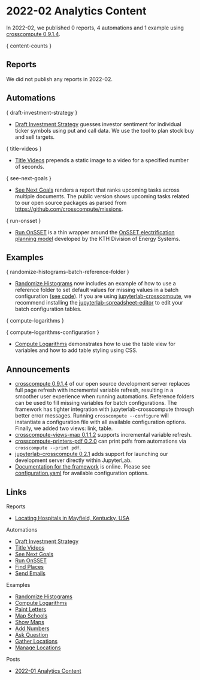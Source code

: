 # 2022-02 Analytics Content

In 2022-02, we published 0 reports, 4 automations and 1 example using [crosscompute 0.9.1.4](https://pypi.org/project/crosscompute).

{ content-counts }

## Reports

We did not publish any reports in 2022-02.

## Automations

{ draft-investment-strategy }

- [Draft Investment Strategy](https://crosscompute.net/a/draft-investment-strategy) guesses investor sentiment for individual ticker symbols using put and call data. We use the tool to plan stock buy and sell targets.

{ title-videos }

- [Title Videos](https://crosscompute.net/a/title-videos) prepends a static image to a video for a specified number of seconds.

{ see-next-goals }

- [See Next Goals](https://crosscompute.net/a/see-next-goals) renders a report that ranks upcoming tasks across multiple documents. The public version shows upcoming tasks related to our open source packages as parsed from <https://github.com/crosscompute/missions>.

{ run-onsset }

- [Run OnSSET](https://crosscompute.net/a/run-onsset) is a thin wrapper around the [OnSSET electrification planning model](https://github.com/OnSSET/onsset) developed by the KTH Division of Energy Systems.

## Examples

{ randomize-histograms-batch-reference-folder }

- [Randomize Histograms](https://crosscompute.net/a/randomize-histograms) now includes an example of how to use a reference folder to set default values for missing values in a batch configuration ([see code](https://github.com/crosscompute/crosscompute-examples/blob/5173cb74d3e9c970dccc612dba1677ad074e9e49/reports/randomize-histograms/automate.yml#L73)). If you are using [jupyterlab-crosscompute](https://pypi.org/project/jupyterlab-crosscompute), we recommend installing the [jupyterlab-spreadsheet-editor](https://github.com/jupyterlab-contrib/jupyterlab-spreadsheet-editor) to edit your batch configuration tables.

{ compute-logarithms }

{ compute-logarithms-configuration }

- [Compute Logarithms](https://crosscompute.net/a/compute-logarithms) demonstrates how to use the table view for variables and how to add table styling using CSS.

## Announcements

- [crosscompute 0.9.1.4](https://pypi.org/project/crosscompute) of our open source development server replaces full page refresh with incremental variable refresh, resulting in a smoother user experience when running automations. Reference folders can be used to fill missing variables for batch configurations. The framework has tighter integration with jupyterlab-crosscompute through better error messages. Running `crosscompute --configure` will instantiate a configuration file with all available configuration options. Finally, we added two views: link, table.
- [crosscompute-views-map 0.1.1.2](https://pypi.org/project/crosscompute-views-map) supports incremental variable refresh.
- [crosscompute-printers-pdf 0.2.0](https://pypi.org/project/crosscompute-printers-pdf) can print pdfs from automations via `crosscompute --print pdf`.
- [jupyterlab-crosscompute 0.2.1](https://pypi.org/project/jupyterlab-crosscompute) adds support for launching our development server directly within JupyterLab.
- [Documentation for the framework](https://docs.crosscompute.com) is online. Please see [configuration.yaml](https://github.com/crosscompute/crosscompute/blob/develop/crosscompute/templates/configuration.yml) for available configuration options.

## Links

Reports

- [Locating Hospitals in Mayfield, Kentucky, USA](https://crosscompute.net/a/locating-hospitals-in-mayfield-kentucky-usa)

Automations

- [Draft Investment Strategy](https://crosscompute.net/a/draft-investment-strategy)
- [Title Videos](https://crosscompute.net/a/title-videos)
- [See Next Goals](https://crosscompute.net/a/see-next-goals)
- [Run OnSSET](https://crosscompute.net/a/run-onsset)
- [Find Places](https://crosscompute.net/a/find-places)
- [Send Emails](https://crosscompute.net/a/send-emails)

Examples

- [Randomize Histograms](https://crosscompute.net/a/randomize-histograms)
- [Compute Logarithms](https://crosscompute.net/a/compute-logarithms)
- [Paint Letters](https://crosscompute.net/a/paint-letters)
- [Map Schools](https://crosscompute.net/a/map-schools)
- [Show Maps](https://crosscompute.net/a/show-maps)
- [Add Numbers](https://crosscompute.net/a/add-numbers)
- [Ask Question](https://crosscompute.net/a/ask-question)
- [Gather Locations](https://crosscompute.net/a/gather-locations)
- [Manage Locations](https://crosscompute.net/a/manage-locations)

Posts

- [2022-01 Analytics Content](https://crosscompute.net/a/2022-01-analytics-content)
